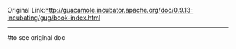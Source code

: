 Original Link:http://guacamole.incubator.apache.org/doc/0.9.13-incubating/gug/book-index.html

---

\#to see original doc

